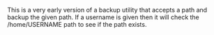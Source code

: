 This is a very early version of a backup utility that
accepts a path and backup the given path. If a username
is given then it will check the /home/USERNAME path to see if
the path exists. 
